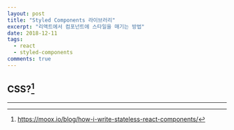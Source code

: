 ```yaml
---
layout: post
title: "Styled Components 라이브러리"
excerpt: "리액트에서 컴포넌트에 스타일을 매기는 방법"
date: 2018-12-11
tags:
  - react
  - styled-components
comments: true
---
```


## CSS?[^1]

---

[^1]: https://moox.io/blog/how-i-write-stateless-react-components/
